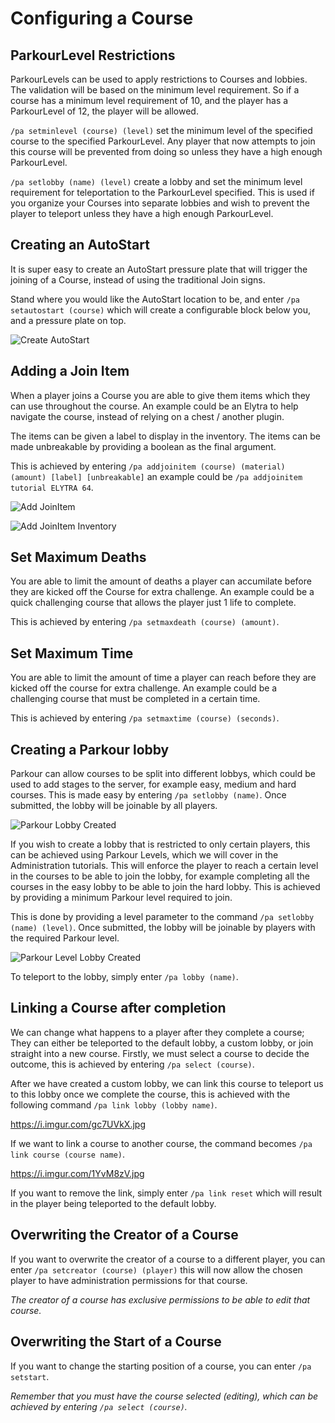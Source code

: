 Configuring a Course
======

## ParkourLevel Restrictions

ParkourLevels can be used to apply restrictions to Courses and lobbies. The validation will be based on the minimum level requirement. So if a course has a minimum level requirement of 10, and the player has a ParkourLevel of 12, the player will be allowed.

`/pa setminlevel (course) (level)` set the minimum level of the specified course to the specified ParkourLevel. Any player that now attempts to join this course will be prevented from doing so unless they have a high enough ParkourLevel.

`/pa setlobby (name) (level)` create a lobby and set the minimum level requirement for teleportation to the ParkourLevel specified. This is used if you organize your Courses into separate lobbies and wish to prevent the player to teleport unless they have a high enough ParkourLevel.

## Creating an AutoStart

It is super easy to create an AutoStart pressure plate that will trigger the joining of a Course, instead of using the traditional Join signs.

Stand where you would like the AutoStart location to be, and enter `/pa setautostart (course)` which will create a configurable block below you, and a pressure plate on top.

![Create AutoStart](https://i.imgur.com/jIEpcFy.png "Create AutoStart")

## Adding a Join Item

When a player joins a Course you are able to give them items which they can use throughout the course. An example could be an Elytra to help navigate the course, instead of relying on a chest / another plugin.

The items can be given a label to display in the inventory. The items can be made unbreakable by providing a boolean as the final argument.

This is achieved by entering `/pa addjoinitem (course) (material) (amount) [label] [unbreakable]` an example could be `/pa addjoinitem tutorial ELYTRA 64`.

![Add JoinItem](https://i.imgur.com/ZQeDY5K.png "Add JoinItem")

![Add JoinItem Inventory](https://i.imgur.com/WoYOdxb.png "Add JoinItem Inventory")

## Set Maximum Deaths

You are able to limit the amount of deaths a player can accumilate before they are kicked off the Course for extra challenge. An example could be a quick challenging course that allows the player just 1 life to complete.

This is achieved by entering `/pa setmaxdeath (course) (amount)`.

## Set Maximum Time

You are able to limit the amount of time a player can reach before they are kicked off the course for extra challenge. An example could be a challenging course that must be completed in a certain time.

This is achieved by entering `/pa setmaxtime (course) (seconds)`.

## Creating a Parkour lobby

Parkour can allow courses to be split into different lobbys, which could be used to add stages to the server, for example easy, medium and hard courses. This is made easy by entering `/pa setlobby (name)`. Once submitted, the lobby will be joinable by all players.

![Parkour Lobby Created](https://i.imgur.com/AGl0p1A.jpg "Parkour Lobby Created")

If you wish to create a lobby that is restricted to only certain players, this can be achieved using Parkour Levels, which we will cover in the Administration tutorials. This will enforce the player to reach a certain level in the courses to be able to join the lobby, for example completing all the courses in the easy lobby to be able to join the hard lobby. This is achieved by providing a minimum Parkour level required to join.

This is done by providing a level parameter to the command `/pa setlobby (name) (level)`. Once submitted, the lobby will be joinable by players with the required Parkour level.

![Parkour Level Lobby Created](https://i.imgur.com/py34xti.jpg "Parkour Level Lobby Created")

To teleport to the lobby, simply enter `/pa lobby (name)`.

## Linking a Course after completion

We can change what happens to a player after they complete a course; They can either be teleported to the default lobby, a custom lobby, or join straight into a new course. Firstly, we must select a course to decide the outcome, this is achieved by entering `/pa select (course)`.

After we have created a custom lobby, we can link this course to teleport us to this lobby once we complete the course, this is achieved with the following command `/pa link lobby (lobby name)`.

https://i.imgur.com/gc7UVkX.jpg

If we want to link a course to another course, the command becomes `/pa link course (course name)`.

https://i.imgur.com/1YvM8zV.jpg

If you want to remove the link, simply enter `/pa link reset` which will result in the player being teleported to the default lobby.

## Overwriting the Creator of a Course

If you want to overwrite the creator of a course to a different player, you can enter `/pa setcreator (course) (player)` this will now allow the chosen player to have administration permissions for that course.

_The creator of a course has exclusive permissions to be able to edit that course._

## Overwriting the Start of a Course

If you want to change the starting position of a course, you can enter `/pa setstart`.

_Remember that you must have the course selected (editing), which can be achieved by entering `/pa select (course)`._